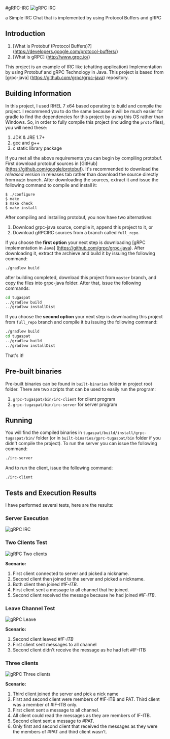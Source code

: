 #gRPC-IRC
![gRPC IRC](/../screenshoot/screenshoots/server.png?raw=true "gRPC IRC")

a Simple IRC Chat that is implemented by using Protocol Buffers and gRPC

## Introduction
1. [What is Protobuf (Protocol Buffers)?] (https://developers.google.com/protocol-buffers/)
2. [What is gRPC] (http://www.grpc.io/)

This project is an example of IRC like (chatting application) Implementation by using Protobuf and gRPC Technology in Java. This project is based from [grpc-java] (https://github.com/grpc/grpc-java) repository.

## Building Information
In this project, I used RHEL 7 x64 based operating to build and compile the project. I recommend you to do the same because it will be much easier for gradle to find the dependencies for this project by using this OS rather than Windows. So, in order to fully compile this project (including the `proto` files), you will need these:

1. JDK & JRE 1.7+
2. gcc and g++
3. c static library package

If you met all the above requirements you can begin by compiling protobuf. First download protobuf sources in [GitHub] (https://github.com/google/protobuf). It's recommended to download the *released* version in releases tab rather than download the source directly from `main` branch. After downloading the sources, extract it and issue the following command to compile and install it:

```
$ ./configure
$ make
$ make check
$ make install
```

After compiling and installing protobuf, you now have two alternatives:

1. Download grpc-java source, compile it, append this project to it, or
2. Download gRPCIRC sources from a branch called `full_repo`.

If you choose the **first option** your next step is downloading [gRPC implementation in Java] (https://github.com/grpc/grpc-java). After downloading it, extract the archieve and build it by issuing the following command:

```
./gradlew build
```

after building completed, download this project from `master` branch, and copy the files into grpc-java folder. After that, issue the following commands:
```bash
cd tugaspat
../gradlew build
../gradlww installDist
```

If you choose the **second option** your next step is downloading this project from `full_repo` branch and compile it bu issuing the following command:
```bash
./gradlew build
cd tugaspat
../gradlew build
../gradlww installDist
```

That's it!

## Pre-built binaries
Pre-built binaries can be found in `built-binaries` folder in project root folder. There are two scripts that can be used to easily run the program:

1. `grpc-tugaspat/bin/irc-client` for client program
2. `grpc-tugaspat/bin/irc-server` for server program

## Running

You will find the compiled binaries in `tugaspat/build/install/grpc-tugaspat/bin/` folder (or in `built-binaries/gprc-tugaspat/bin` folder if you didn't compile the project). To run the server you can issue the following command:

```bash
./irc-server
```

And to run the client, issue the following command:

```
./irc-client
```

## Tests and Execution Results
I have performed several tests, here are the results:

### Server Execution
![gRPC IRC](/../screenshoot/screenshoots/server.png?raw=true "gRPC IRC")

### Two Clients Test
![gRPC Two clients](/../screenshoot/screenshoots/twoclients.png?raw=true "gRPC Two clients")

**Scenario:**

1. First client connected to server and picked a nickname.
2. Second client then joined to the server and picked a nickname.
3. Both client then joined *#IF-ITB*.
4. First client sent a message to all channel that he joined.
5. Second client received the message because he had joined *#IF-ITB*.

### Leave Channel Test
![gRPC Leave](/../screenshoot/screenshoots/leavetest.png?raw=true "gRPC Leave")

**Scenario:**

1. Second client leaved *#IF-ITB*
2. First client sent messages to all channel
3. Second client didn't receive the message as he had left #IF-ITB

### Three clients
![gRPC Three clients](/../screenshoot/screenshoots/threeclients.png?raw=true "gRPC Three clients")

**Scenario:**

1. Third client joined the server and pick a nick name
2. First and second client were members of #IF-ITB and PAT. Third client was a member of #IF-ITB only.
3. First client sent a message to all channel.
4. All client could read the messages as they are members of IF-ITB.
5. Second client sent a message to #PAT.
6. Only first and second client that received the messages as they were the members of #PAT and third client wasn't.
